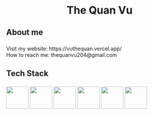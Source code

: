 <h1 align="center">The Quan Vu</h1>

###

<h2 align="left">About me</h2>

###

<p align="left">Visit my website: https://vuthequan.vercel.app/ <br>How to reach me: thequanvu204@gmail.com</p>

<h2 align="left">Tech Stack</h2>

###

<div align="left">
  <img src="https://cdn.jsdelivr.net/gh/devicons/devicon@latest/icons/python/python-original.svg" height="60"/>
  <img src="https://cdn.jsdelivr.net/gh/devicons/devicon@latest/icons/scala/scala-original.svg" height="60"/>
  <img src="https://cdn.jsdelivr.net/gh/devicons/devicon@latest/icons/typescript/typescript-original.svg" height="60"/>
  <img src="https://cdn.jsdelivr.net/gh/devicons/devicon@latest/icons/react/react-original.svg" height="60"/>
  <img src="https://cdn.jsdelivr.net/gh/devicons/devicon@latest/icons/css3/css3-original-wordmark.svg" height="60"/>
  <img src="https://cdn.jsdelivr.net/gh/devicons/devicon@latest/icons/git/git-original.svg" height="60"/>
